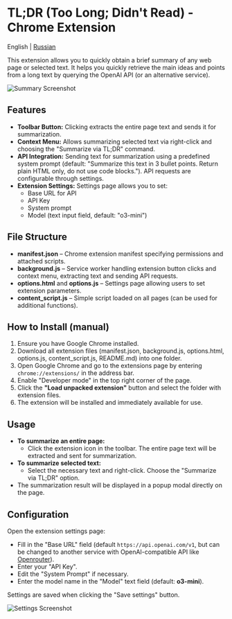 # TL;DR (Too Long; Didn't Read) - Chrome Extension

English | [Russian](README.ru.md)  

This extension allows you to quickly obtain a brief summary of any web page or selected text. It helps you quickly retrieve the main ideas and points from a long text by querying the OpenAI API (or an alternative service).

![Summary Screenshot](https://i.imgur.com/ux0F7ng.png)

## Features

- **Toolbar Button:** Clicking extracts the entire page text and sends it for summarization.
- **Context Menu:** Allows summarizing selected text via right-click and choosing the "Summarize via TL;DR" command.
- **API Integration:** Sending text for summarization using a predefined system prompt (default: "Summarize this text in 3 bullet points. Return plain HTML only, do not use code blocks."). API requests are configurable through settings.
- **Extension Settings:** Settings page allows you to set:
  - Base URL for API
  - API Key
  - System prompt
  - Model (text input field, default: "o3-mini")

## File Structure

- **manifest.json** – Chrome extension manifest specifying permissions and attached scripts.
- **background.js** – Service worker handling extension button clicks and context menu, extracting text and sending API requests.
- **options.html** and **options.js** – Settings page allowing users to set extension parameters.
- **content_script.js** – Simple script loaded on all pages (can be used for additional functions).

## How to Install (manual)

1. Ensure you have Google Chrome installed.
2. Download all extension files (manifest.json, background.js, options.html, options.js, content_script.js, README.md) into one folder.
3. Open Google Chrome and go to the extensions page by entering `chrome://extensions/` in the address bar.
4. Enable "Developer mode" in the top right corner of the page.
5. Click the **"Load unpacked extension"** button and select the folder with extension files.
6. The extension will be installed and immediately available for use.

## Usage

- **To summarize an entire page:**
  - Click the extension icon in the toolbar. The entire page text will be extracted and sent for summarization.
- **To summarize selected text:**
  - Select the necessary text and right-click. Choose the "Summarize via TL;DR" option.
- The summarization result will be displayed in a popup modal directly on the page.

## Configuration

Open the extension settings page:
- Fill in the "Base URL" field (default `https://api.openai.com/v1`, but can be changed to another service with OpenAI-compatible API like [Openrouter](https://openrouter.ai/)).
- Enter your "API Key".
- Edit the "System Prompt" if necessary.
- Enter the model name in the "Model" text field (default: **o3-mini**).

Settings are saved when clicking the "Save settings" button.

![Settings Screenshot](https://i.imgur.com/p9TcEQr.png)